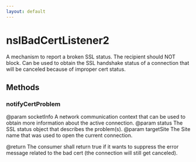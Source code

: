 ```yaml
---
layout: default
---
```


# nsIBadCertListener2 #

A mechanism to report a broken SSL status. The recipient should NOT block.
Can be used to obtain the SSL handshake status of a connection
that will be canceled because of improper cert status.


## Methods ##

### notifyCertProblem ###

 @param socketInfo A network communication context that can be used to obtain more information
                   about the active connection.
 @param status The SSL status object that describes the problem(s).
 @param targetSite The Site name that was used to open the current connection.

 @return The consumer shall return true if it wants to suppress the error message
         related to the bad cert (the connection will still get canceled).

